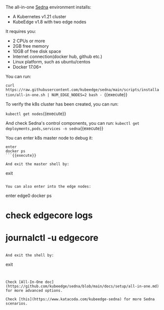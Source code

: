 The all-in-one [Sedna](https://github.com/kubeedge/sedna) environment installs:
- A Kubernetes v1.21 cluster
- KubeEdge v1.8 with two edge nodes

It requires you:
- 2 CPUs or more
- 2GB free memory
- 10GB of free disk space
- Internet connection(docker hub, github etc.)
- Linux platform, such as ubuntu/centos
- Docker 17.06+

You can run:
  
`curl https://raw.githubusercontent.com/kubeedge/sedna/main/scripts/installation/all-in-one.sh | NUM_EDGE_NODES=2 bash -
`{{execute}}

To verify the k8s cluster has been created, you can run:

`kubectl get nodes`{{execute}}
  
And check Sedna's control components, you can run:
`kubectl get deployments,pods,services -n sedna`{{execute}}

You can enter k8s master node to debug it:
```
enter
docker ps
```{{execute}}

And exit the master shell by:
```
exit
```{{execute}}

You can also enter into the edge nodes:
```
enter edge0
docker ps

# check edgecore logs
# journalctl -u edgecore
```{{execute}}

And exit the shell by:
```
exit
```{{execute}}


Check [All-In-One doc](https://github.com/kubeedge/sedna/blob/main/docs/setup/all-in-one.md) for more advanced options.

Check [this](https://www.katacoda.com/kubeedge-sedna) for more Sedna scenarios.
